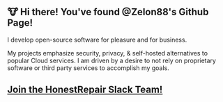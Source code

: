 ## :cow: Hi there! You've found @Zelon88's Github Page!

I develop open-source software for pleasure and for business. 

My projects emphasize security, privacy, & self-hosted alternatives to popular Cloud services. I am driven by a desire to not rely on proprietary software or third party services to accomplish my goals. 

## [Join the HonestRepair Slack Team!](https://join.slack.com/t/honestrepair/shared_invite/zt-15jd9y01x-5tPNbaWwui4rJ~WsKqjZsg)
